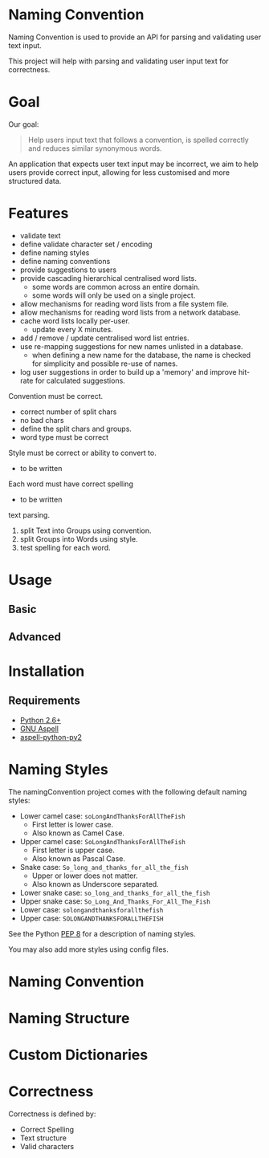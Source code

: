 # Naming Convention

Naming Convention is used to provide an API for parsing and validating user text input.

This project will help with parsing and validating user input text for correctness.

# Goal

Our goal:
> Help users input text that follows a convention, is spelled correctly and reduces similar synonymous words. 

An application that expects user text input may be incorrect, we aim to help users provide correct input, allowing for less customised and more structured data.

# Features

- validate text
- define validate character set / encoding
- define naming styles
- define naming conventions
- provide suggestions to users
- provide cascading hierarchical centralised word lists.
  - some words are common across an entire domain.
  - some words will only be used on a single project.
- allow mechanisms for reading word lists from a file system file.
- allow mechanisms for reading word lists from a network database.
- cache word lists locally per-user.
  - update every X minutes.
- add / remove / update centralised word list entries.
- use re-mapping suggestions for new names unlisted in a database.
  - when defining a new name for the database, the name is checked for simplicity and possible re-use of names.
- log user suggestions in order to build up a 'memory' and improve hit-rate for calculated suggestions.


Convention must be correct.
- correct number of split chars
- no bad chars
- define the split chars and groups.
- word type must be correct

Style must be correct or ability to convert to.
- to be written

Each word must have correct spelling
- to be written

text parsing.
1) split Text into Groups using convention.
2) split Groups into Words using style.
3) test spelling for each word.


# Usage

## Basic


## Advanced

# Installation

## Requirements

- [Python 2.6+](http://www.python.org/downloads/)
- [GNU Aspell](http://aspell.net/)
- [aspell-python-py2](https://pypi.python.org/pypi/aspell-python-py2)

# Naming Styles

The namingConvention project comes with the following default naming styles:

- Lower camel case: `soLongAndThanksForAllTheFish`
  - First letter is lower case.
  - Also known as Camel Case.
- Upper camel case: `SoLongAndThanksForAllTheFish`
  - First letter is upper case.
  - Also known as Pascal Case.
- Snake case: `So_long_and_thanks_for_all_the_fish`
  - Upper or lower does not matter.
  - Also known as Underscore separated.
- Lower snake case: `so_long_and_thanks_for_all_the_fish`
- Upper snake case: `So_Long_And_Thanks_For_All_The_Fish`
- Lower case: `solongandthanksforallthefish`
- Upper case: `SOLONGANDTHANKSFORALLTHEFISH`

See the Python [PEP 8](https://www.python.org/dev/peps/pep-0008/#descriptive-naming-styles) for a description of naming styles.

You may also add more styles using config files. 

# Naming Convention

# Naming Structure

# Custom Dictionaries

# Correctness

Correctness is defined by:
- Correct Spelling
- Text structure
- Valid characters


